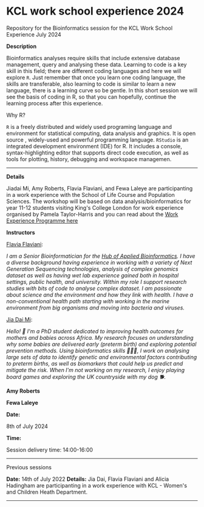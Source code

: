 # KCL work school experience 2024
Repository for the Bioinformatics session for the KCL Work School Experience July 2024



**Description**

Bioinformatics analyses require skills that include extensive database management, query and analysing these data. Learning to code is a key skill in this field; there are different coding languages and here we will explore `R`. 
Just remember that once you learn one coding language, the skills are transferable, also learning to code is similar to learn a new language, there is a learning curve so be gentle. In this short session we will see the basis of coding in R, so that you can hopefully, continue the learning process after this experience. 

Why R? 

`R` is a freely distributed and widely used programing language and environment for statistical computing, data analysis and graphics. It is open source , widely-used and powerful programming language.
`RStudio` is an integrated development environment (IDE) for R. It includes a console, syntax-highlighting editor that supports direct code execution, as well as tools for plotting, history, debugging and workspace managemen. 





--------------------------------------------------------

**Details**

Jiadai Mi, Amy Roberts, Flavia Flaviani, and Fewa Laleye are participanting in a work experience with the School of Life Course and Population Sciences. 
The workshop will be based on data analysis/bioinformatics for year 11-12 students visiting King's College London for work experience organised by Pamela Taylor-Harris and you can read about the [Work Experience Programme here](https://www.kcl.ac.uk/school-work-experience-programme-an-interview-with-pamela-taylor-harris-slcps-technical-manager)

**Instructors**

[Flavia Flaviani](https://www.kcl.ac.uk/people/flavia-flaviani): 

*I am a Senior Bioinformatician for the [Hub of Applied Bioinformatics](https://hab.sites.er.kcl.ac.uk). I have a diverse background having experience in working with a variety of Next Generation Sequencing technologies, analysis of complex genomics dataset as well as having wet lab experience gained both in hospital settings, public health, and university. Within my role I support research studies with bits of code to analyse complex dataset. 
I am passionate about science and the environment and how they link with health. I have a non-conventional health path starting with working in the marine environment from big organisms and moving into bacteria and viruses.*  
  


[Jia Dai Mi](https://www.kcl.ac.uk/people/jiadai-mi): 

*Hello! 👋 I'm a PhD student dedicated to improving health outcomes for mothers and babies across Africa. My research focuses on understanding why some babies are delivered early (preterm birth) and exploring potential prevention methods. Using bioinformatics skills 👩🏻‍💻, I work on analysing large sets of data to identify genetic and environmental factors contributing to preterm births, as well as biomarkers that could help us predict and mitigate the risk. When I'm not working on my research, I enjoy playing board games and exploring the UK countryside with my dog 🐕.* 

**Amy Roberts**


**Fewa Laleye**


**Date:**

8th of July 2024 

**Time:**

Session delivery time: 14:00-16:00

---------------------------------------
Previous sessions 

**Date:** 14th of July 2022 
**Details:** Jia Dai, Flavia Flaviani and Alicia Hadingham are participanting in a work experience with KCL - Women's and Children Heath Department. 

----------------------------------------


